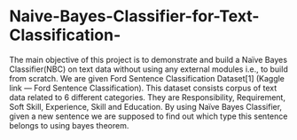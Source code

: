 # Naive-Bayes-Classifier-for-Text-Classification-
The main objective of this project is to demonstrate and build a Naïve Bayes Classifier(NBC) on 
text data without using any external modules i.e., to build from scratch. We are given Ford 
Sentence Classification Dataset[1] (Kaggle link — Ford  Sentence Classification). This dataset 
consists corpus of text data related to 6 different categories. They are Responsibility, 
Requirement, Soft Skill, Experience, Skill and Education. By using Naïve Bayes Classifier, 
given a new sentence we are supposed to find out which type this sentence belongs to using 
bayes theorem.
